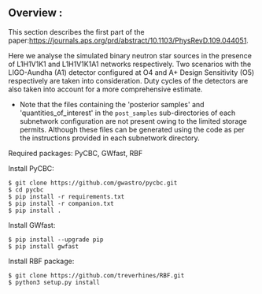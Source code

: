 ## Overview :

This section describes the first part of the paper:https://journals.aps.org/prd/abstract/10.1103/PhysRevD.109.044051.

Here we analyse the simulated binary neutron star sources in the presence of L1H1V1K1 and L1H1V1K1A1 networks respectively. Two scenarios with the LIGO-Aundha (A1) detector configured at O4 and A+ Design Sensitivity (O5) respectively are taken into consideration. Duty cycles of the detectors are also taken into account for a more comprehensive estimate. 

* Note that the files containing the 'posterior samples' and 'quantities_of_interest' in the ```post_samples``` sub-directories of each subnetwork configuration are not present owing to the limited storage permits. Although these files can be generated using the code as per the instructions provided in each subnetwork directory.

Required packages: PyCBC, GWfast, RBF

Install PyCBC:

    $ git clone https://github.com/gwastro/pycbc.git
    $ cd pycbc
    $ pip install -r requirements.txt
    $ pip install -r companion.txt
    $ pip install .
    
Install GWfast: 

    $ pip install --upgrade pip
    $ pip install gwfast
    
Install RBF package: 

    $ git clone https://github.com/treverhines/RBF.git
    $ python3 setup.py install
    
    